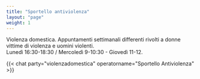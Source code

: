 ```yaml
---
title: "Sportello antiviolenza"
layout: "page"
weight: 1
---
```


Violenza domestica.
Appuntamenti settimanali differenti rivolti a donne vittime di violenza e uomini violenti.  
Lunedì 16:30-18:30 / Mercoledì 9-10:30 - Giovedì 11-12.

{{< chat party="violenzadomestica" operatorname="Sportello Antiviolenza" >}}
